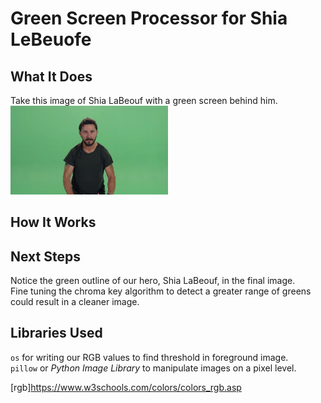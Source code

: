 # Green Screen Processor for Shia LeBeuofe
## What It Does
Take this image of Shia LaBeouf with a green screen behind him.  
<img alt='Shia LaBeouf' width='50%' height='50%' src='lib/09-Sep-18_00-52-96.png'>


## How It Works


## Next Steps
Notice the green outline of our hero, Shia LaBeouf, in the final image.  
Fine tuning the chroma key algorithm to detect a greater range of greens could result in a cleaner image.  

## Libraries Used
`os` for writing our RGB values to find threshold in foreground image.  
`pillow` or _Python Image Library_ to manipulate images on a pixel level.  



[rgb]https://www.w3schools.com/colors/colors_rgb.asp